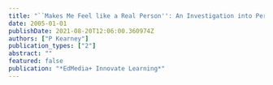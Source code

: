 ```yaml
---
title: "``Makes Me Feel like a Real Person'': An Investigation into Personal Experiences of Students with Cerebral Palsy Playing Computer Games."
date: 2005-01-01
publishDate: 2021-08-20T12:06:00.360974Z
authors: ["P Kearney"]
publication_types: ["2"]
abstract: ""
featured: false
publication: "*EdMedia+ Innovate Learning*"
---
```


